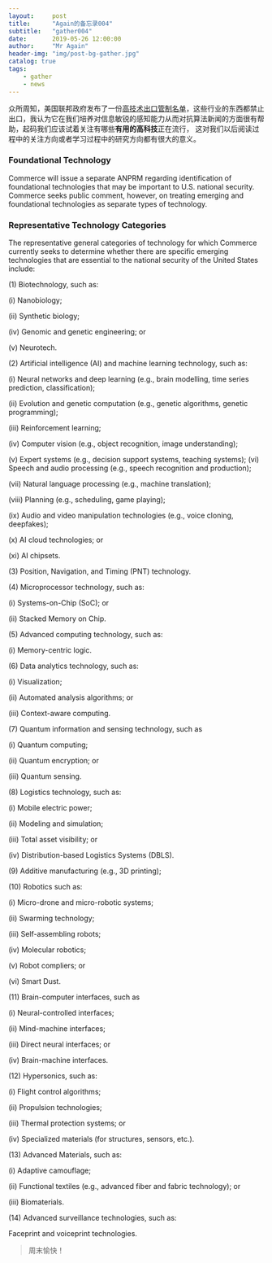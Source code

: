 ```yaml
---
layout:     post
title:      "Again的备忘录004"
subtitle:   "gather004"
date:       2019-05-26 12:00:00
author:     "Mr Again"
header-img: "img/post-bg-gather.jpg"
catalog: true
tags:
    - gather
    - news
---
```


众所周知，美国联邦政府发布了一份[高技术出口管制名单](https://www.federalregister.gov/documents/2018/11/19/2018-25221/review-of-controls-for-certain-emerging-technologies)，这些行业的东西都禁止出口，我认为它在我们培养对信息敏锐的感知能力从而对抗算法新闻的方面很有帮助，起码我们应该试着关注有哪些**有用的高科技**正在流行，
这对我们以后阅读过程中的关注方向或者学习过程中的研究方向都有很大的意义。

### Foundational Technology

Commerce will issue a separate ANPRM regarding identification of foundational technologies that may be important to U.S. national security. Commerce seeks public comment, however, on treating emerging and foundational technologies as separate types of technology.

### Representative Technology Categories

The representative general categories of technology for which Commerce currently seeks to determine whether there are specific emerging technologies that are essential to the national security of the United States include:

(1) Biotechnology, such as:

(i) Nanobiology;

(ii) Synthetic biology;

(iv) Genomic and genetic engineering; or

(v) Neurotech.

(2) Artificial intelligence (AI) and machine learning technology, such as:

(i) Neural networks and deep learning (e.g., brain modelling, time series prediction, classification);

(ii) Evolution and genetic computation (e.g., genetic algorithms, genetic programming);

(iii) Reinforcement learning;

(iv) Computer vision (e.g., object recognition, image understanding);

(v) Expert systems (e.g., decision support systems, teaching systems);
(vi) Speech and audio processing (e.g., speech recognition and production);

(vii) Natural language processing (e.g., machine translation);

(viii) Planning (e.g., scheduling, game playing);

(ix) Audio and video manipulation technologies (e.g., voice cloning, deepfakes);

(x) AI cloud technologies; or

(xi) AI chipsets.

(3) Position, Navigation, and Timing (PNT) technology.

(4) Microprocessor technology, such as:

(i) Systems-on-Chip (SoC); or

(ii) Stacked Memory on Chip.

(5) Advanced computing technology, such as:

(i) Memory-centric logic.

(6) Data analytics technology, such as:

(i) Visualization;

(ii) Automated analysis algorithms; or

(iii) Context-aware computing.

(7) Quantum information and sensing technology, such as

(i) Quantum computing;

(ii) Quantum encryption; or

(iii) Quantum sensing.

(8) Logistics technology, such as:

(i) Mobile electric power;

(ii) Modeling and simulation;

(iii) Total asset visibility; or

(iv) Distribution-based Logistics Systems (DBLS).

(9) Additive manufacturing (e.g., 3D printing);

(10) Robotics such as:

(i) Micro-drone and micro-robotic systems;

(ii) Swarming technology;

(iii) Self-assembling robots;

(iv) Molecular robotics;

(v) Robot compliers; or

(vi) Smart Dust.

(11) Brain-computer interfaces, such as

(i) Neural-controlled interfaces;

(ii) Mind-machine interfaces;

(iii) Direct neural interfaces; or

(iv) Brain-machine interfaces.

(12) Hypersonics, such as:

(i) Flight control algorithms;

(ii) Propulsion technologies;

(iii) Thermal protection systems; or

(iv) Specialized materials (for structures, sensors, etc.).

(13) Advanced Materials, such as:

(i) Adaptive camouflage;

(ii) Functional textiles (e.g., advanced fiber and fabric technology); or

(iii) Biomaterials.

(14) Advanced surveillance technologies, such as:

Faceprint and voiceprint technologies.

> 周末愉快！
